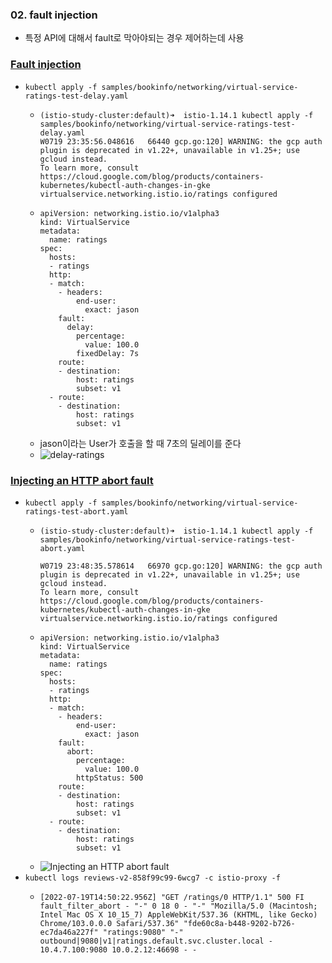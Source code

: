 ### 02. fault injection
- 특정 API에 대해서 fault로 막아야되는 경우 제어하는데 사용

### [Fault injection](https://istio.io/latest/docs/tasks/traffic-management/fault-injection/)
- `kubectl apply -f samples/bookinfo/networking/virtual-service-ratings-test-delay.yaml `
  - ```
    (istio-study-cluster:default)➜  istio-1.14.1 kubectl apply -f samples/bookinfo/networking/virtual-service-ratings-test-delay.yaml 
    W0719 23:35:56.048616   66440 gcp.go:120] WARNING: the gcp auth plugin is deprecated in v1.22+, unavailable in v1.25+; use gcloud instead.
    To learn more, consult https://cloud.google.com/blog/products/containers-kubernetes/kubectl-auth-changes-in-gke
    virtualservice.networking.istio.io/ratings configured
    ```
  - ```
    apiVersion: networking.istio.io/v1alpha3
    kind: VirtualService
    metadata:
      name: ratings
    spec:
      hosts:
      - ratings
      http:
      - match:
        - headers:
            end-user:
              exact: jason
        fault:
          delay:
            percentage:
              value: 100.0
            fixedDelay: 7s
        route:
        - destination:
            host: ratings
            subset: v1
      - route:
        - destination:
            host: ratings
            subset: v1
    ```
  - jason이라는 User가 호출을 할 때 7초의 딜레이를 준다
  - ![delay-ratings](https://user-images.githubusercontent.com/63401132/179779853-324d0dd7-b322-41ef-8a0c-0162d90b8e1d.jpeg)

### [Injecting an HTTP abort fault](https://istio.io/latest/docs/tasks/traffic-management/fault-injection/#injecting-an-http-abort-fault)
- `kubectl apply -f samples/bookinfo/networking/virtual-service-ratings-test-abort.yaml`
  - ```
    (istio-study-cluster:default)➜  istio-1.14.1 kubectl apply -f samples/bookinfo/networking/virtual-service-ratings-test-abort.yaml
    
    W0719 23:48:35.578614   66970 gcp.go:120] WARNING: the gcp auth plugin is deprecated in v1.22+, unavailable in v1.25+; use gcloud instead.
    To learn more, consult https://cloud.google.com/blog/products/containers-kubernetes/kubectl-auth-changes-in-gke
    virtualservice.networking.istio.io/ratings configured
    ```
  - ```
    apiVersion: networking.istio.io/v1alpha3
    kind: VirtualService
    metadata:
      name: ratings
    spec:
      hosts:
      - ratings
      http:
      - match:
        - headers:
            end-user:
              exact: jason
        fault:
          abort:
            percentage:
              value: 100.0
            httpStatus: 500
        route:
        - destination:
            host: ratings
            subset: v1
      - route:
        - destination:
            host: ratings
            subset: v1
    ```
  - ![Injecting an HTTP abort fault](https://user-images.githubusercontent.com/63401132/179780866-aae55714-ec0d-4a1b-90c2-c4bda66e9374.jpeg)
- `kubectl logs reviews-v2-858f99c99-6wcg7 -c istio-proxy -f`
  - ```
    [2022-07-19T14:50:22.956Z] "GET /ratings/0 HTTP/1.1" 500 FI fault_filter_abort - "-" 0 18 0 - "-" "Mozilla/5.0 (Macintosh; Intel Mac OS X 10_15_7) AppleWebKit/537.36 (KHTML, like Gecko) Chrome/103.0.0.0 Safari/537.36" "fde60c8a-b448-9202-b726-ec7da46a227f" "ratings:9080" "-" outbound|9080|v1|ratings.default.svc.cluster.local - 10.4.7.100:9080 10.0.2.12:46698 - -
    ```